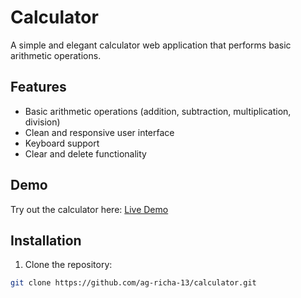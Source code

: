 # Calculator

A simple and elegant calculator web application that performs basic arithmetic operations.

## Features

- Basic arithmetic operations (addition, subtraction, multiplication, division)
- Clean and responsive user interface
- Keyboard support
- Clear and delete functionality

## Demo

Try out the calculator here: [Live Demo](https://ag-richa-13.github.io/calculator/)

## Installation

1. Clone the repository:
```bash
git clone https://github.com/ag-richa-13/calculator.git
```